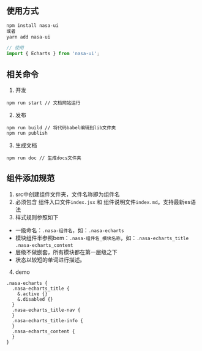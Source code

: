 ## 使用方式
```js
npm install nasa-ui
或者
yarn add nasa-ui

// 使用
import { Echarts } from 'nasa-ui';
```

## 相关命令
1. 开发
```
npm run start // 文档网站运行
```

2. 发布
```
npm run build // 将代码babel编辑到lib文件夹
npm run publish
```

3. 生成文档
```
npm run doc // 生成docs文件夹
```

## 组件添加规范
1. src中创建组件文件夹，文件名称即为组件名  
2. 必须包含 组件入口文件`index.jsx` 和 组件说明文件`index.md`。支持最新es语法
3. 样式规则参照如下  
 * 一级命名：`.nasa-组件名`，如：`.nasa-echarts`
 * 模块组件半参照bem：`.nasa-组件名_模块名称`，如：`.nasa-echarts_title` `.nasa-echarts_content`
 * 层级不做嵌套，所有模块都在第一层级之下
 * 状态以较短的单词进行描述。 

4. demo  
  ```
  .nasa-echarts {
    .nasa-echarts_title {
      &.active {}
      &.disabled {}
    }
    .nasa-echarts_title-nav {
    }
    .nasa-echarts_title-info {
    }
    .nasa-echarts_content {
    }
  }
  ```